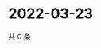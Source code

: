# 2022-03-23

共 0 条

<!-- BEGIN WEIBO -->
<!-- 最后更新时间 Wed Mar 23 2022 00:24:01 GMT+0800 (China Standard Time) -->

<!-- END WEIBO -->
